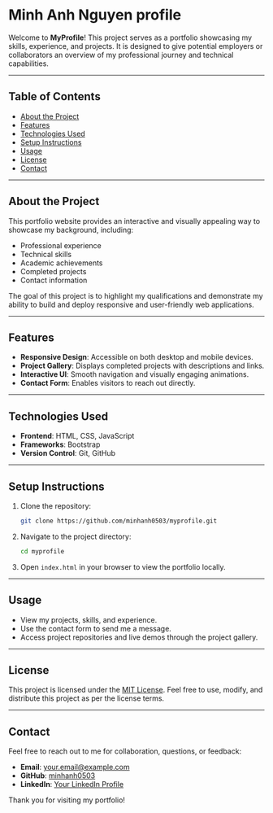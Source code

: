 # Minh Anh Nguyen profile

Welcome to **MyProfile**! This project serves as a portfolio showcasing my skills, experience, and projects. It is designed to give potential employers or collaborators an overview of my professional journey and technical capabilities.

---

## Table of Contents
- [About the Project](#about-the-project)
- [Features](#features)
- [Technologies Used](#technologies-used)
- [Setup Instructions](#setup-instructions)
- [Usage](#usage)
- [License](#license)
- [Contact](#contact)

---

## About the Project

This portfolio website provides an interactive and visually appealing way to showcase my background, including:
- Professional experience
- Technical skills
- Academic achievements
- Completed projects
- Contact information

The goal of this project is to highlight my qualifications and demonstrate my ability to build and deploy responsive and user-friendly web applications.

---

## Features

- **Responsive Design**: Accessible on both desktop and mobile devices.
- **Project Gallery**: Displays completed projects with descriptions and links.
- **Interactive UI**: Smooth navigation and visually engaging animations.
- **Contact Form**: Enables visitors to reach out directly.

---

## Technologies Used

- **Frontend**: HTML, CSS, JavaScript
- **Frameworks**: Bootstrap
- **Version Control**: Git, GitHub

---

## Setup Instructions

1. Clone the repository:
   ```bash
   git clone https://github.com/minhanh0503/myprofile.git
   ```

2. Navigate to the project directory:
   ```bash
   cd myprofile
   ```

3. Open `index.html` in your browser to view the portfolio locally.

---

## Usage

- View my projects, skills, and experience.
- Use the contact form to send me a message.
- Access project repositories and live demos through the project gallery.

---

## License

This project is licensed under the [MIT License](https://opensource.org/licenses/MIT). Feel free to use, modify, and distribute this project as per the license terms.

---

## Contact

Feel free to reach out to me for collaboration, questions, or feedback:

- **Email**: [your.email@example.com](mailto:your.email@example.com)
- **GitHub**: [minhanh0503](https://github.com/minhanh0503)
- **LinkedIn**: [Your LinkedIn Profile](#)

Thank you for visiting my portfolio!

